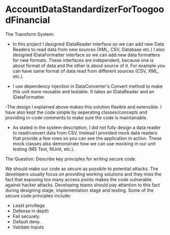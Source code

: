 # AccountDataStandardizerForToogoodFinancial


The  Transform System:

- In this project I designed IDataReader interface so we can add new Data Readers to read data from new sources (XML, CSV, Database etc.)
	I also designed IDataFormatter interface so we can add new data formatters for new formats.
	These interfaces are independent, because one is about format of data and the other is about source of it. For example you can have same format of data read from different sources (CSV, XML, etc.).

- I use dependency injection in DataConverter's Convert method to make this unit more reusable and testable. It takes an IDataReader and an IDataFormatter.

-The design I explained above makes this solution flexible and extensible. 
  I have also kept the code simple by seperating classes/concepts and providing in-code comments to make sure the code is maintainable.

- As stated in the system description, I did not fully design a data reader to read/convert data from CSV.
	Instead I provided mock data readers that provide a few rows so you can see the application in action.
	These mock classes also demonstrate how we can use mocking in our unit testing (MS Test, NUnit, etc.).
 

The Question:
Describe key principles for writing secure code.

We should make our code as secure as possible to potential attacks. 
The developers usually focus on providing working solutions and they miss the fact that exposing too many access points makes the code vulnerable against hacker attacks.
Developing teams should pay attantion to this fact during designing stage, implementation stage and testing.
Some of the secure code principles include: 
- Least privillege
- Defense in depth
- Fail securely.
- Default deny.
- Validate Inputs
